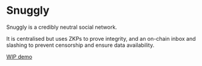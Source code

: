 # Snuggly

Snuggly is a credibly neutral social network.

It is centralised but uses ZKPs to prove integrity, and an on-chain inbox and slashing to prevent censorship and ensure data availability.

[WIP demo](137.184.125.176)